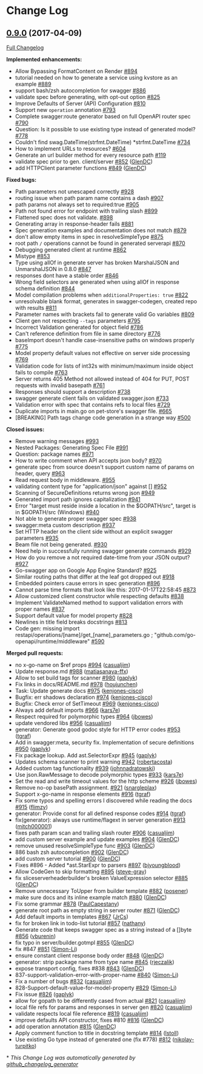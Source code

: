 # Change Log

## [0.9.0](https://github.com/krishna2090/go-swagger/tree/0.9.0) (2017-04-09)
[Full Changelog](https://github.com/krishna2090/go-swagger/compare/0.8.0...0.9.0)

**Implemented enhancements:**

- Allow Bypassing FormatContent on Render [\#894](https://github.com/krishna2090/go-swagger/issues/894)
- tutorial needed on how to generate a service using kvstore as an example [\#889](https://github.com/krishna2090/go-swagger/issues/889)
- support bash/zsh autocompletion for swagger [\#886](https://github.com/krishna2090/go-swagger/issues/886)
- validate spec before generating, with opt-out option [\#825](https://github.com/krishna2090/go-swagger/issues/825)
- Improve Defaults of Server \(API\) Configuration [\#810](https://github.com/krishna2090/go-swagger/issues/810)
- Support new `operation` annotation [\#793](https://github.com/krishna2090/go-swagger/issues/793)
- Complete swagger:route generator based on full OpenAPI router spec [\#790](https://github.com/krishna2090/go-swagger/issues/790)
- Question: Is it possible to use existing type instead of generated model? [\#778](https://github.com/krishna2090/go-swagger/issues/778)
- Couldn't find swag.DateTime\(strfmt.DateTime\) \*strfmt.DateTime [\#734](https://github.com/krishna2090/go-swagger/issues/734)
- How to implement URLs to resources? [\#604](https://github.com/krishna2090/go-swagger/issues/604)
- Generate an url builder method for every resource path [\#119](https://github.com/krishna2090/go-swagger/issues/119)
- validate spec prior to gen. client/server [\#852](https://github.com/krishna2090/go-swagger/pull/852) ([GlenDC](https://github.com/GlenDC))
- add HTTPClient parameter functions [\#849](https://github.com/krishna2090/go-swagger/pull/849) ([GlenDC](https://github.com/GlenDC))

**Fixed bugs:**

- Path parameters not unescaped correctly [\#928](https://github.com/krishna2090/go-swagger/issues/928)
- routing issue when path param name contains a dash [\#907](https://github.com/krishna2090/go-swagger/issues/907)
- path params not always set to required:true [\#905](https://github.com/krishna2090/go-swagger/issues/905)
- Path not found error for endpoint with trailing slash [\#899](https://github.com/krishna2090/go-swagger/issues/899)
- Flattened spec does not validate. [\#898](https://github.com/krishna2090/go-swagger/issues/898)
- Generating array in response-header fails [\#881](https://github.com/krishna2090/go-swagger/issues/881)
- Spec generation examples and documentation does not match [\#879](https://github.com/krishna2090/go-swagger/issues/879)
- don't allow empty items in spec in resolveSimpleType [\#875](https://github.com/krishna2090/go-swagger/issues/875)
- root path `/` operations cannot be found in generated serverapi [\#870](https://github.com/krishna2090/go-swagger/issues/870)
- Debugging generated client at runtime [\#862](https://github.com/krishna2090/go-swagger/issues/862)
- Mistype [\#853](https://github.com/krishna2090/go-swagger/issues/853)
- Type using allOf in generate server has broken MarshalJSON and UnmarshalJSON in 0.8.0 [\#847](https://github.com/krishna2090/go-swagger/issues/847)
- responses dont have a stable order [\#846](https://github.com/krishna2090/go-swagger/issues/846)
- Wrong field selectors are generated when using allOf in response schema definition [\#844](https://github.com/krishna2090/go-swagger/issues/844)
- Model compilation problems when `additionalProperties: true` [\#822](https://github.com/krishna2090/go-swagger/issues/822)
- unresolvable blank format, generates in swagger-codegen, created repo with results [\#811](https://github.com/krishna2090/go-swagger/issues/811)
- Parameter names with brackets fail to generate valid Go variables [\#809](https://github.com/krishna2090/go-swagger/issues/809)
- Client gen not respecting `--tags` parameters [\#795](https://github.com/krishna2090/go-swagger/issues/795)
- Incorrect Validation generated for object field [\#786](https://github.com/krishna2090/go-swagger/issues/786)
- Can't reference definition from file in same directory [\#776](https://github.com/krishna2090/go-swagger/issues/776)
- baseImport doesn't handle case-insensitive paths on windows properly [\#775](https://github.com/krishna2090/go-swagger/issues/775)
- Model property default values not effective on server side processing [\#769](https://github.com/krishna2090/go-swagger/issues/769)
- Validation code for lists of int32s with minimum/maximum inside object fails to compile [\#763](https://github.com/krishna2090/go-swagger/issues/763)
- Server returns 405 Method not allowed instead of 404 for PUT, POST requests with invalid basepath [\#761](https://github.com/krishna2090/go-swagger/issues/761)
- Responses should support a description [\#738](https://github.com/krishna2090/go-swagger/issues/738)
- swagger generate client fails on validated swagger.json [\#733](https://github.com/krishna2090/go-swagger/issues/733)
- Validation error with spec that contains refs to local files [\#729](https://github.com/krishna2090/go-swagger/issues/729)
- Duplicate imports in main.go on pet-store's swagger file. [\#665](https://github.com/krishna2090/go-swagger/issues/665)
- \[BREAKING\] Path tags change code generation in a strange way [\#500](https://github.com/krishna2090/go-swagger/issues/500)

**Closed issues:**

- Remove warning messages [\#993](https://github.com/krishna2090/go-swagger/issues/993)
- Nested Packages: Generating Spec File [\#991](https://github.com/krishna2090/go-swagger/issues/991)
- Question: package names [\#971](https://github.com/krishna2090/go-swagger/issues/971)
- How to write comment when API accepts json body? [\#970](https://github.com/krishna2090/go-swagger/issues/970)
- generate spec from source doesn't support custom name of params on header, query [\#963](https://github.com/krishna2090/go-swagger/issues/963)
- Read request body in middleware. [\#955](https://github.com/krishna2090/go-swagger/issues/955)
- validating content type for "application/json" against \[\] [\#952](https://github.com/krishna2090/go-swagger/issues/952)
- Scanning of SecureDefinitions returns wrong json   [\#949](https://github.com/krishna2090/go-swagger/issues/949)
- Generated import path ignores capitalization [\#941](https://github.com/krishna2090/go-swagger/issues/941)
- Error "target must reside inside a location in the $GOPATH/src", target is in $GOPATH/src \(Windows\) [\#940](https://github.com/krishna2090/go-swagger/issues/940)
- Not able to generate proper swagger spec [\#938](https://github.com/krishna2090/go-swagger/issues/938)
- swagger:meta custom description [\#937](https://github.com/krishna2090/go-swagger/issues/937)
- Set HTTP header on the client side without an explicit swagger parameters [\#935](https://github.com/krishna2090/go-swagger/issues/935)
- Beam file not being generated. [\#930](https://github.com/krishna2090/go-swagger/issues/930)
- Need help in successfully running swagger generate commands [\#929](https://github.com/krishna2090/go-swagger/issues/929)
- How do you remove a not required date-time from your JSON output? [\#927](https://github.com/krishna2090/go-swagger/issues/927)
- Go-swagger app on Google App Engine Standard? [\#925](https://github.com/krishna2090/go-swagger/issues/925)
- Similar routing paths that differ at the leaf got dropped out  [\#918](https://github.com/krishna2090/go-swagger/issues/918)
- Embedded pointers cause errors in spec generation [\#896](https://github.com/krishna2090/go-swagger/issues/896)
- Cannot parse time formats that look like this: 2017-01-17T22:58:45 [\#873](https://github.com/krishna2090/go-swagger/issues/873)
- Allow customized client constructor while respecting defaults [\#838](https://github.com/krishna2090/go-swagger/issues/838)
- Implement ValidateNamed method to support validation errors with proper names [\#837](https://github.com/krishna2090/go-swagger/issues/837)
- Support default value for model property [\#828](https://github.com/krishna2090/go-swagger/issues/828)
- Newlines in title field breaks docstrings [\#813](https://github.com/krishna2090/go-swagger/issues/813)
- Code gen: missing import restapi/operations/\[name\]/get\_\[name\]\_parameters.go ; "github.com/go-openapi/runtime/middleware" [\#590](https://github.com/krishna2090/go-swagger/issues/590)

**Merged pull requests:**

- no x-go-name on $ref props [\#994](https://github.com/krishna2090/go-swagger/pull/994) ([casualjim](https://github.com/casualjim))
- Update response.md [\#988](https://github.com/krishna2090/go-swagger/pull/988) ([matiasanaya-ffx](https://github.com/matiasanaya-ffx))
- Allow to set build tags for scanner [\#980](https://github.com/krishna2090/go-swagger/pull/980) ([gaplyk](https://github.com/gaplyk))
- Fix links in docs/README.md [\#978](https://github.com/krishna2090/go-swagger/pull/978) ([houjunchen](https://github.com/houjunchen))
- Task: Update generate docs [\#975](https://github.com/krishna2090/go-swagger/pull/975) ([kenjones-cisco](https://github.com/kenjones-cisco))
- Bugfix: err shadows declaration [\#974](https://github.com/krishna2090/go-swagger/pull/974) ([kenjones-cisco](https://github.com/kenjones-cisco))
- Bugfix: Check error of SetTimeout [\#969](https://github.com/krishna2090/go-swagger/pull/969) ([kenjones-cisco](https://github.com/kenjones-cisco))
- Always add default imports [\#966](https://github.com/krishna2090/go-swagger/pull/966) ([kars7e](https://github.com/kars7e))
- Respect required for polymorphic types [\#964](https://github.com/krishna2090/go-swagger/pull/964) ([jbowes](https://github.com/jbowes))
- update vendored libs [\#956](https://github.com/krishna2090/go-swagger/pull/956) ([casualjim](https://github.com/casualjim))
- generator: Generate good godoc style for HTTP error codes [\#953](https://github.com/krishna2090/go-swagger/pull/953) ([tgraf](https://github.com/tgraf))
- Add  in swagger:meta, security fix. Implementation of secure definitions [\#950](https://github.com/krishna2090/go-swagger/pull/950) ([gaplyk](https://github.com/gaplyk))
- Fix package lookup. Add ast.SelectorExpr [\#945](https://github.com/krishna2090/go-swagger/pull/945) ([gaplyk](https://github.com/gaplyk))
- Updates schema scanner to print warning [\#942](https://github.com/krishna2090/go-swagger/pull/942) ([robertacosta](https://github.com/robertacosta))
- Added custom tag functionality [\#939](https://github.com/krishna2090/go-swagger/pull/939) ([johnnadratowski](https://github.com/johnnadratowski))
- Use json.RawMessage to decode polymorphic types [\#933](https://github.com/krishna2090/go-swagger/pull/933) ([kars7e](https://github.com/kars7e))
- Set the read and write timeout values for the http scheme [\#926](https://github.com/krishna2090/go-swagger/pull/926) ([jbowes](https://github.com/jbowes))
- Remove no-op basePath assignment. [\#921](https://github.com/krishna2090/go-swagger/pull/921) ([snargleplax](https://github.com/snargleplax))
- Support x-go-name in response elements [\#916](https://github.com/krishna2090/go-swagger/pull/916) ([tgraf](https://github.com/tgraf))
- Fix some typos and spelling errors I discovered while reading the docs [\#915](https://github.com/krishna2090/go-swagger/pull/915) ([flimzy](https://github.com/flimzy))
- generator: Provide const for all defined response codes [\#914](https://github.com/krishna2090/go-swagger/pull/914) ([tgraf](https://github.com/tgraf))
- fix\(generator\): always use runtime/flagext in server generation [\#913](https://github.com/krishna2090/go-swagger/pull/913) ([mitch000001](https://github.com/mitch000001))
- fixes path param scan and trailing slash router [\#906](https://github.com/krishna2090/go-swagger/pull/906) ([casualjim](https://github.com/casualjim))
- add custom server example and update examples [\#904](https://github.com/krishna2090/go-swagger/pull/904) ([GlenDC](https://github.com/GlenDC))
- remove unused resolveSimpleType func [\#903](https://github.com/krishna2090/go-swagger/pull/903) ([GlenDC](https://github.com/GlenDC))
- 886 bash zsh autocompletion [\#902](https://github.com/krishna2090/go-swagger/pull/902) ([GlenDC](https://github.com/GlenDC))
- add custom server tutorial [\#900](https://github.com/krishna2090/go-swagger/pull/900) ([GlenDC](https://github.com/GlenDC))
- Fixes \#896 - Added \*ast.StarExpr to parsers [\#897](https://github.com/krishna2090/go-swagger/pull/897) ([bjyoungblood](https://github.com/bjyoungblood))
- Allow CodeGen to skip formatting [\#895](https://github.com/krishna2090/go-swagger/pull/895) ([steve-gray](https://github.com/steve-gray))
- fix sliceserverheaderbuilder's broken ValueExpression selector [\#885](https://github.com/krishna2090/go-swagger/pull/885) ([GlenDC](https://github.com/GlenDC))
- Remove unnecessary ToUpper from builder template [\#882](https://github.com/krishna2090/go-swagger/pull/882) ([posener](https://github.com/posener))
- make sure docs and its inline example match [\#880](https://github.com/krishna2090/go-swagger/pull/880) ([GlenDC](https://github.com/GlenDC))
- Fix some grammar [\#878](https://github.com/krishna2090/go-swagger/pull/878) ([PaulCapestany](https://github.com/PaulCapestany))
- generate root path as empty string in server router [\#871](https://github.com/krishna2090/go-swagger/pull/871) ([GlenDC](https://github.com/GlenDC))
- Add default imports in templates [\#867](https://github.com/krishna2090/go-swagger/pull/867) ([JrCs](https://github.com/JrCs))
- fix for broken link in todo-list tutorial [\#857](https://github.com/krishna2090/go-swagger/pull/857) ([nathany](https://github.com/nathany))
- Generate code that keeps swagger spec as a string instead of a \[\]byte [\#856](https://github.com/krishna2090/go-swagger/pull/856) ([vburenin](https://github.com/vburenin))
- fix typo in server/builder.gotmpl [\#855](https://github.com/krishna2090/go-swagger/pull/855) ([GlenDC](https://github.com/GlenDC))
- fix \#847 [\#851](https://github.com/krishna2090/go-swagger/pull/851) ([Simon-Li](https://github.com/Simon-Li))
- ensure constant client response body order [\#848](https://github.com/krishna2090/go-swagger/pull/848) ([GlenDC](https://github.com/GlenDC))
- generator: strip package name from type name [\#845](https://github.com/krishna2090/go-swagger/pull/845) ([rjeczalik](https://github.com/rjeczalik))
- expose transport config, fixes \#838 [\#843](https://github.com/krishna2090/go-swagger/pull/843) ([GlenDC](https://github.com/GlenDC))
- 837-support-validation-error-with-proper-name [\#840](https://github.com/krishna2090/go-swagger/pull/840) ([Simon-Li](https://github.com/Simon-Li))
- Fix a number of bugs [\#832](https://github.com/krishna2090/go-swagger/pull/832) ([casualjim](https://github.com/casualjim))
- 828-Support-default-value-for-model-property [\#829](https://github.com/krishna2090/go-swagger/pull/829) ([Simon-Li](https://github.com/Simon-Li))
- Fix issue [\#826](https://github.com/krishna2090/go-swagger/pull/826) ([gaplyk](https://github.com/gaplyk))
- allow for gopath to be differently cased from actual [\#821](https://github.com/krishna2090/go-swagger/pull/821) ([casualjim](https://github.com/casualjim))
- local file refs for params and responses in server gen [\#820](https://github.com/krishna2090/go-swagger/pull/820) ([casualjim](https://github.com/casualjim))
- validate respects local file reference [\#819](https://github.com/krishna2090/go-swagger/pull/819) ([casualjim](https://github.com/casualjim))
- improve defaults API constructor, fixes \#810 [\#816](https://github.com/krishna2090/go-swagger/pull/816) ([GlenDC](https://github.com/GlenDC))
- add operation annotation [\#815](https://github.com/krishna2090/go-swagger/pull/815) ([GlenDC](https://github.com/GlenDC))
- Apply comment function to title in docstring template [\#814](https://github.com/krishna2090/go-swagger/pull/814) ([lstoll](https://github.com/lstoll))
- Use existing Go type instead of generated one \(fix \#778\) [\#812](https://github.com/krishna2090/go-swagger/pull/812) ([nikolay-turpitko](https://github.com/nikolay-turpitko))

\* *This Change Log was automatically generated by [github_changelog_generator](https://github.com/skywinder/Github-Changelog-Generator)*
